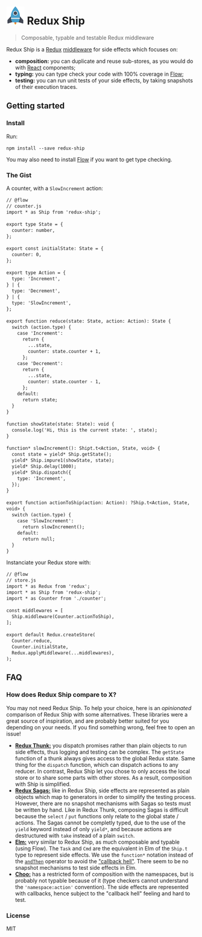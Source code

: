 # ![Logo](https://raw.githubusercontent.com/clarus/icons/master/rocket-48.png) Redux Ship
> Composable, typable and testable Redux middleware

Redux Ship is a [Redux](https://github.com/reactjs/redux) [middleware](http://redux.js.org/docs/advanced/Middleware.html) for side effects which focuses on:

* **composition:** you can duplicate and reuse sub-stores, as you would do with [React](https://facebook.github.io/react/) components;
* **typing:** you can type check your code with 100% coverage in [Flow](https://flowtype.org/);
* **testing:** you can run unit tests of your side effects, by taking snapshots of their execution traces.

## Getting started
### Install
Run:
```
npm install --save redux-ship
```

You may also need to install [Flow](https://flowtype.org/) if you want to get type checking.

### The Gist
A counter, with a `SlowIncrement` action:
```
// @flow
// counter.js
import * as Ship from 'redux-ship';

export type State = {
  counter: number,
};

export const initialState: State = {
  counter: 0,
};

export type Action = {
  type: 'Increment',
} | {
  type: 'Decrement',
} | {
  type: 'SlowIncrement',
};

export function reduce(state: State, action: Action): State {
  switch (action.type) {
    case 'Increment':
      return {
        ...state,
        counter: state.counter + 1,
      };
    case 'Decrement':
      return {
        ...state,
        counter: state.counter - 1,
      };
    default:
      return state;
  }
}

function showState(state: State): void {
  console.log('Hi, this is the current state: ', state);
}

function* slowIncrement(): Shipt.t<Action, State, void> {
  const state = yield* Ship.getState();
  yield* Ship.impure1(showState, state);
  yield* Ship.delay(1000);
  yield* Ship.dispatch({
    type: 'Increment',
  });
}

export function actionToShip(action: Action): ?Ship.t<Action, State, void> {
  switch (action.type) {
    case 'SlowIncrement':
      return slowIncrement();
    default:
      return null;
  }
}
```

Instanciate your Redux store with:
```
// @flow
// store.js
import * as Redux from 'redux';
import * as Ship from 'redux-ship';
import * as Counter from './counter';

const middlewares = [
  Ship.middleware(Counter.actionToShip),
];

export default Redux.createStore(
  Counter.reduce,
  Counter.initialState,
  Redux.applyMiddleware(...middlewares),
);
```

## FAQ
### How does Redux Ship compare to X?
You may not need Redux Ship. To help your choice, here is an *opinionated* comparison of Redux Ship with some alternatives. These libraries were a great source of inspiration, and are probably better suited for you depending on your needs. If you find something wrong, feel free to open an issue!
* **[Redux Thunk:](https://github.com/gaearon/redux-thunk)** you dispatch promises rather than plain objects to run side effects, thus logging and testing can be complex. The `getState` function of a thunk always gives access to the global Redux state. Same thing for the `dispatch` function, which can dispatch actions to any reducer. In contrast, Redux Ship let you chose to only access the local store or to share some parts with other stores. As a result, composition with Ship is simplified.
* **[Redux Sagas:](https://github.com/yelouafi/redux-saga)** like in Redux Ship, side effects are represented as plain objects which map to generators in order to simplify the testing process. However, there are no snapshot mechanisms with Sagas so tests must be written by hand. Like in Redux Thunk, composing Sagas is difficult because the `select` / `put` functions only relate to the global state / actions. The Sagas cannot be completly typed, due to the use of the `yield` keyword instead of only `yield*`, and because actions are destructured with `take` instead of a plain `switch`.
* **[Elm:](http://elm-lang.org/)** very similar to Redux Ship, as much composable and typable (using Flow). The `Task` and `Cmd` are the equivalent in Elm of the `Ship.t` type to represent side effects. We use the `function*` notation instead of the [`andThen`](http://package.elm-lang.org/packages/elm-lang/core/4.0.5/Task#andThen) operator to avoid the ["callback hell"](https://medium.com/@wavded/managing-node-js-callback-hell-1fe03ba8baf#.wt1ga0ocv). There seem to be no snapshot mechanisms to test side effects in Elm.
* **[Choo:](https://github.com/yoshuawuyts/choo)** has a restricted form of composition with the namespaces, but is probably not typable because of it (type checkers cannot understand the `'namespace:action'` convention). The side effects are represented with callbacks, hence subject to the "callback hell" feeling and hard to test.

### License
MIT
